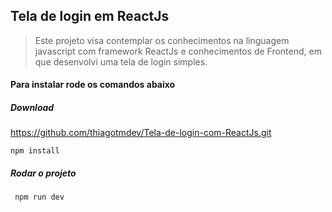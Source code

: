## Tela de login em ReactJs

>Este projeto visa contemplar os conhecimentos na linguagem javascript com framework ReactJs e conhecimentos de Frontend, em que desenvolvi uma tela de login simples.

#### Para instalar rode os comandos abaixo

##### Download

https://github.com/thiagotmdev/Tela-de-login-com-ReactJs.git

<code>npm install</code>

##### Rodar o projeto

<code> npm run dev </code>
